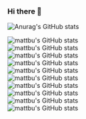 ### Hi there 👋
![Anurag's GitHub stats](https://github-readme-stats.vercel.app/api?username=mattbu&show_icons=true&theme=스타일)

![mattbu's GitHub stats](https://github-readme-stats.vercel.app/api?username=mattbu&show_icons=true&theme=dark)   
![mattbu's GitHub stats](https://github-readme-stats.vercel.app/api?username=mattbu&show_icons=true&theme=radical)  
![mattbu's GitHub stats](https://github-readme-stats.vercel.app/api?username=mattbu&show_icons=true&theme=merko)  
![mattbu's GitHub stats](https://github-readme-stats.vercel.app/api?username=mattbu&show_icons=true&theme=gruvbox)  
![mattbu's GitHub stats](https://github-readme-stats.vercel.app/api?username=mattbu&show_icons=true&theme=tokyonight)  
![mattbu's GitHub stats](https://github-readme-stats.vercel.app/api?username=mattbu&show_icons=true&theme=onedark)  
![mattbu's GitHub stats](https://github-readme-stats.vercel.app/api?username=mattbu&show_icons=true&theme=cobalt)  
![mattbu's GitHub stats](https://github-readme-stats.vercel.app/api?username=mattbu&show_icons=true&theme=synthwave)  
![mattbu's GitHub stats](https://github-readme-stats.vercel.app/api?username=mattbu&show_icons=true&theme=highcontrast)  
![mattbu's GitHub stats](https://github-readme-stats.vercel.app/api?username=mattbu&show_icons=true&theme=dracula)

<!--
**mattbu/mattbu** is a ✨ _special_ ✨ repository because its `README.md` (this file) appears on your GitHub profile.

Here are some ideas to get you started:

- 🔭 I’m currently working on ...
- 🌱 I’m currently learning ...
- 👯 I’m looking to collaborate on ...
- 🤔 I’m looking for help with ...
- 💬 Ask me about ...
- 📫 How to reach me: ...
- 😄 Pronouns: ...
- ⚡ Fun fact: ...
-->
